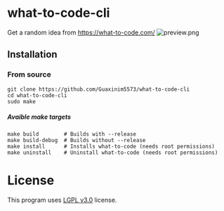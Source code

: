 # what-to-code-cli
Get a random idea from https://what-to-code.com/
![preview.png](https://i.imgur.com/AoDhkDJ.png)

## Installation
### From source
```
git clone https://github.com/Guaxinim5573/what-to-code-cli
cd what-to-code-cli
sudo make
```
##### Avaible make targets
```
make build        # Builds with --release
make build-debug  # Builds without --release
make install      # Installs what-to-code (needs root permissions)
make uninstall    # Uninstall what-to-code (needs root permissions)
```
# License
This program uses [LGPL v3.0](https://github.com/Guaxinim5573/what-to-code-cli/blob/main/LICENSE) license.
